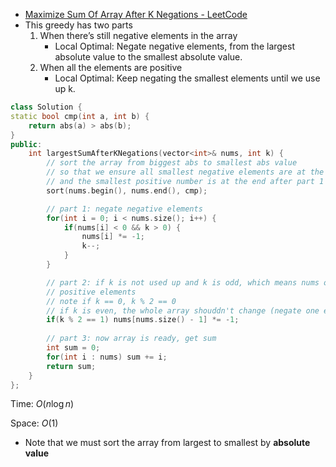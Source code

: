 - [Maximize Sum Of Array After K Negations - LeetCode](https://leetcode.com/problems/maximize-sum-of-array-after-k-negations/description/)
- This greedy has two parts
    1. When there’s still negative elements in the array
        - Local Optimal: Negate negative elements, from the largest absolute value to the smallest absolute value.
    2. When all the elements are positive
        - Local Optimal: Keep negating the smallest elements until we use up k.

```C++
class Solution {
static bool cmp(int a, int b) {
    return abs(a) > abs(b);
}
public:
    int largestSumAfterKNegations(vector<int>& nums, int k) {
        // sort the array from biggest abs to smallest abs value
        // so that we ensure all smallest negative elements are at the front
        // and the smallest positive number is at the end after part 1
        sort(nums.begin(), nums.end(), cmp);

        // part 1: negate negative elements
        for(int i = 0; i < nums.size(); i++) {
            if(nums[i] < 0 && k > 0) {
                nums[i] *= -1;
                k--;
            }
        }

        // part 2: if k is not used up and k is odd, which means nums only contain positive elements now negate the smallest 
        // positive elements
        // note if k == 0, k % 2 == 0
        // if k is even, the whole array shouddn't change (negate one elements even times)
        if(k % 2 == 1) nums[nums.size() - 1] *= -1;
        
        // part 3: now array is ready, get sum
        int sum = 0;
        for(int i : nums) sum += i;
        return sum;
    }
};
```

Time: $O(n\log n)$﻿

Space: $O(1)$﻿

- Note that we must sort the array from largest to smallest by **absolute value**